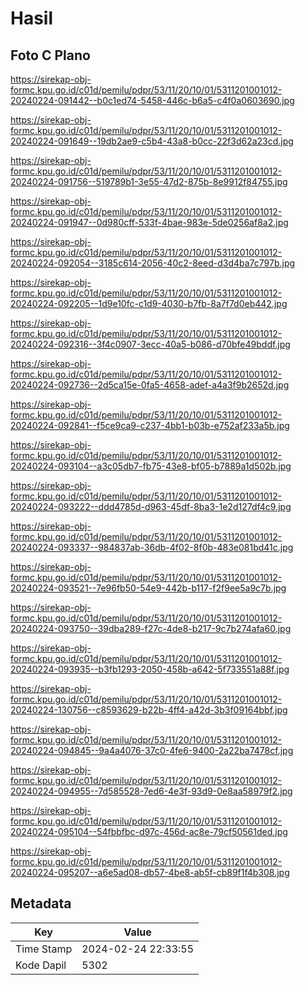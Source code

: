 # Hasil

## Foto C Plano

https://sirekap-obj-formc.kpu.go.id/c01d/pemilu/pdpr/53/11/20/10/01/5311201001012-20240224-091442--b0c1ed74-5458-446c-b6a5-c4f0a0603690.jpg

https://sirekap-obj-formc.kpu.go.id/c01d/pemilu/pdpr/53/11/20/10/01/5311201001012-20240224-091649--19db2ae9-c5b4-43a8-b0cc-22f3d62a23cd.jpg

https://sirekap-obj-formc.kpu.go.id/c01d/pemilu/pdpr/53/11/20/10/01/5311201001012-20240224-091756--519789b1-3e55-47d2-875b-8e9912f84755.jpg

https://sirekap-obj-formc.kpu.go.id/c01d/pemilu/pdpr/53/11/20/10/01/5311201001012-20240224-091947--0d980cff-533f-4bae-983e-5de0256af8a2.jpg

https://sirekap-obj-formc.kpu.go.id/c01d/pemilu/pdpr/53/11/20/10/01/5311201001012-20240224-092054--3185c614-2056-40c2-8eed-d3d4ba7c797b.jpg

https://sirekap-obj-formc.kpu.go.id/c01d/pemilu/pdpr/53/11/20/10/01/5311201001012-20240224-092205--1d9e10fc-c1d9-4030-b7fb-8a7f7d0eb442.jpg

https://sirekap-obj-formc.kpu.go.id/c01d/pemilu/pdpr/53/11/20/10/01/5311201001012-20240224-092316--3f4c0907-3ecc-40a5-b086-d70bfe49bddf.jpg

https://sirekap-obj-formc.kpu.go.id/c01d/pemilu/pdpr/53/11/20/10/01/5311201001012-20240224-092736--2d5ca15e-0fa5-4658-adef-a4a3f9b2652d.jpg

https://sirekap-obj-formc.kpu.go.id/c01d/pemilu/pdpr/53/11/20/10/01/5311201001012-20240224-092841--f5ce9ca9-c237-4bb1-b03b-e752af233a5b.jpg

https://sirekap-obj-formc.kpu.go.id/c01d/pemilu/pdpr/53/11/20/10/01/5311201001012-20240224-093104--a3c05db7-fb75-43e8-bf05-b7889a1d502b.jpg

https://sirekap-obj-formc.kpu.go.id/c01d/pemilu/pdpr/53/11/20/10/01/5311201001012-20240224-093222--ddd4785d-d963-45df-8ba3-1e2d127df4c9.jpg

https://sirekap-obj-formc.kpu.go.id/c01d/pemilu/pdpr/53/11/20/10/01/5311201001012-20240224-093337--984837ab-36db-4f02-8f0b-483e081bd41c.jpg

https://sirekap-obj-formc.kpu.go.id/c01d/pemilu/pdpr/53/11/20/10/01/5311201001012-20240224-093521--7e96fb50-54e9-442b-b117-f2f9ee5a9c7b.jpg

https://sirekap-obj-formc.kpu.go.id/c01d/pemilu/pdpr/53/11/20/10/01/5311201001012-20240224-093750--39dba289-f27c-4de8-b217-9c7b274afa60.jpg

https://sirekap-obj-formc.kpu.go.id/c01d/pemilu/pdpr/53/11/20/10/01/5311201001012-20240224-093935--b3fb1293-2050-458b-a642-5f733551a88f.jpg

https://sirekap-obj-formc.kpu.go.id/c01d/pemilu/pdpr/53/11/20/10/01/5311201001012-20240224-130756--c8593629-b22b-4ff4-a42d-3b3f09164bbf.jpg

https://sirekap-obj-formc.kpu.go.id/c01d/pemilu/pdpr/53/11/20/10/01/5311201001012-20240224-094845--9a4a4076-37c0-4fe6-9400-2a22ba7478cf.jpg

https://sirekap-obj-formc.kpu.go.id/c01d/pemilu/pdpr/53/11/20/10/01/5311201001012-20240224-094955--7d585528-7ed6-4e3f-93d9-0e8aa58979f2.jpg

https://sirekap-obj-formc.kpu.go.id/c01d/pemilu/pdpr/53/11/20/10/01/5311201001012-20240224-095104--54fbbfbc-d97c-456d-ac8e-79cf50561ded.jpg

https://sirekap-obj-formc.kpu.go.id/c01d/pemilu/pdpr/53/11/20/10/01/5311201001012-20240224-095207--a6e5ad08-db57-4be8-ab5f-cb89f1f4b308.jpg


## Metadata

| Key        | Value               |
| ---------- | ------------------- |
| Time Stamp | 2024-02-24 22:33:55 |
| Kode Dapil | 5302                |



